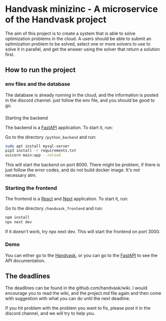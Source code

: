 # Handvask minizinc - A microservice of the Handvask project

The aim of this project is to create a system that is able to solve optimization
problems in the cloud. A users should be able to submit an optimization problem to
be solved, select one or more solvers to use to solve it in parallel,
and get the answer using the solver that return a solution first.

## How to run the project

### env files and the database

The database is already running in the cloud, and the information is posted in the discord channel.
just follow the env file, and you should be good to go.

###

Starting the backend

The backend is a [FastAPI](https://fastapi.tiangolo.com/) application. To start it, run:

Go to the directory `/python_backend` and run:

```bash
sudo apt install mysql-server
pip3 install -r requirements.txt
uvicorn main:app --reload
```

This will start the backend on port 8000.
There might be problem, if there is just follow the error codes, and do not
build docker image. It's not necessary atm.

### Starting the frontend

The frontend is a [React](https://reactjs.org/) and [Next](https://nextjs.org/) application. To start it, run:

Go to the directory `/handvask_frontend` and run:

```bash
npm install
npx next dev
```

If it doesn't work, try npx next dev.
This will start the frontend on port 3000.

### Demo

You can either go to the [Handvask](http://127.0.0.1:3000),
or you can go to the [FastAPI](http://localhost:8000/docs) to see the API documentation.

## The deadlines
The deadlines can be found in the github.com/handvask/wiki.
I would encourage you to read the wiki, and the project.md file again and then come with suggestion
with what you can do until the next deadline.

If you hit problem with the problem you want to fix, please post it in the discord channel,
and we will try to help you.
